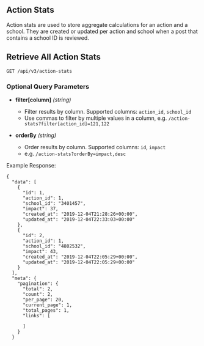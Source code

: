 ## Action Stats

Action stats are used to store aggregate calculations for an action and a school. They are created or updated per action and school when a post that contains a school ID is reviewed.

## Retrieve All Action Stats

```
GET /api/v3/action-stats
```

### Optional Query Parameters

- **filter[column]** _(string)_

  - Filter results by column. Supported columns: `action_id`, `school_id`
  - Use commas to filter by multiple values in a column, e.g. `/action-stats?filter[action_id]=121,122`

- **orderBy** _(string)_
  - Order results by column. Supported columns: `id`, `impact`
  - e.g. `/action-stats?orderBy=impact,desc`

Example Response:

```
{
  "data": [
    {
      "id": 1,
      "action_id": 1,
      "school_id": "3401457",
      "impact": 37,
      "created_at": "2019-12-04T21:28:26+00:00",
      "updated_at": "2019-12-04T22:33:03+00:00"
    },
    {
      "id": 2,
      "action_id": 1,
      "school_id": "4802532",
      "impact": 43,
      "created_at": "2019-12-04T22:05:29+00:00",
      "updated_at": "2019-12-04T22:05:29+00:00"
    }
  ],
  "meta": {
    "pagination": {
      "total": 2,
      "count": 2,
      "per_page": 20,
      "current_page": 1,
      "total_pages": 1,
      "links": [

      ]
    }
  }
```
